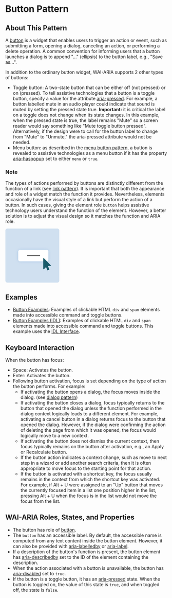 ﻿---
source: https://www.w3.org/WAI/ARIA/apg/patterns/button/

---
# Button Pattern

## About This Pattern

A  [button](https://w3c.github.io/aria/#button)  is a widget that enables users to trigger an action or event, such as submitting a form, opening a dialog, canceling an action, or performing a delete operation. A common convention for informing users that a button launches a dialog is to append "…" (ellipsis) to the button label, e.g., "Save as…".

In addition to the ordinary button widget, WAI-ARIA supports 2 other types of buttons:

-   Toggle button: A two-state button that can be either off (not pressed) or on (pressed). To tell assistive technologies that a button is a toggle button, specify a value for the attribute  [aria-pressed](https://w3c.github.io/aria/#aria-pressed). For example, a button labelled mute in an audio player could indicate that sound is muted by setting the pressed state true.  **Important:**  it is critical the label on a toggle does not change when its state changes. In this example, when the pressed state is true, the label remains "Mute" so a screen reader would say something like "Mute toggle button pressed". Alternatively, if the design were to call for the button label to change from "Mute" to "Unmute," the aria-pressed attribute would not be needed.
-   Menu button: as described in the  [menu button pattern](menu-button.md), a button is revealed to assistive technologies as a menu button if it has the property  [aria-haspopup](https://w3c.github.io/aria/#aria-haspopup)  set to either  `menu`  or  `true`.

### Note

The types of actions performed by buttons are distinctly different from the function of a link (see  [link pattern](https://www.w3.org/WAI/ARIA/apg/patterns/link/)). It is important that both the appearance and role of a widget match the function it provides. Nevertheless, elements occasionally have the visual style of a link but perform the action of a button. In such cases, giving the element role  `button`  helps assistive technology users understand the function of the element. However, a better solution is to adjust the visual design so it matches the function and ARIA role.

![](images/button.svg)

## Examples

-   [Button Examples](button.example.md): Examples of clickable HTML  `div`  and  `span`  elements made into accessible command and toggle buttons.
-   [Button Examples (IDL)](button_idl.example.md): Examples of clickable HTML  `div`  and  `span`  elements made into accessible command and toggle buttons. This example uses the  [IDL Interface](https://w3c.github.io/aria/#idl-interface).

## Keyboard Interaction

When the button has focus:

-   Space: Activates the button.
-   Enter: Activates the button.
-   Following button activation, focus is set depending on the type of action the button performs. For example:
    -   If activating the button opens a dialog, the focus moves inside the dialog. (see  [dialog pattern](dialog-modal.md))
    -   If activating the button closes a dialog, focus typically returns to the button that opened the dialog unless the function performed in the dialog context logically leads to a different element. For example, activating a cancel button in a dialog returns focus to the button that opened the dialog. However, if the dialog were confirming the action of deleting the page from which it was opened, the focus would logically move to a new context.
    -   If activating the button does not dismiss the current context, then focus typically remains on the button after activation, e.g., an Apply or Recalculate button.
    -   If the button action indicates a context change, such as move to next step in a wizard or add another search criteria, then it is often appropriate to move focus to the starting point for that action.
    -   If the button is activated with a shortcut key, the focus usually remains in the context from which the shortcut key was activated. For example, if  Alt + U  were assigned to an "Up" button that moves the currently focused item in a list one position higher in the list, pressing  Alt + U  when the focus is in the list would not move the focus from the list.

## WAI-ARIA Roles, States, and Properties

-   The button has role of  [button](https://w3c.github.io/aria/#button).
-   The  `button`  has an accessible label. By default, the accessible name is computed from any text content inside the button element. However, it can also be provided with  [aria-labelledby](https://w3c.github.io/aria/#aria-labelledby)  or  [aria-label](https://w3c.github.io/aria/#aria-label).
-   If a description of the button's function is present, the button element has  [aria-describedby](https://w3c.github.io/aria/#aria-describedby)  set to the ID of the element containing the description.
-   When the action associated with a button is unavailable, the button has  [aria-disabled](https://w3c.github.io/aria/#aria-disabled)  set to  `true`.
-   If the button is a toggle button, it has an  [aria-pressed](https://w3c.github.io/aria/#aria-pressed)  state. When the button is toggled on, the value of this state is  `true`, and when toggled off, the state is  `false`.


